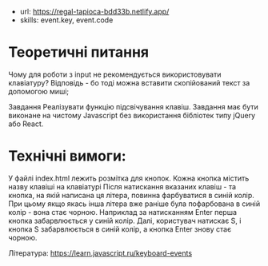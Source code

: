-   url: https://regal-tapioca-bdd33b.netlify.app/
-   skills: event.key, event.code

# Теоретичні питання

Чому для роботи з input не рекомендується використовувати клавіатуру?
Відповідь - бо тоді можна вставити скопійований текст за допомогою миші;

Завдання
Реалізувати функцію підсвічування клавіш. Завдання має бути виконане на чистому Javascript без використання бібліотек типу jQuery або React.

# Технічні вимоги:

У файлі index.html лежить розмітка для кнопок.
Кожна кнопка містить назву клавіші на клавіатурі
Після натискання вказаних клавіш - та кнопка, на якій написана ця літера, повинна фарбуватися в синій колір. При цьому якщо якась інша літера вже раніше була пофарбована в синій колір - вона стає чорною. Наприклад за натисканням Enter перша кнопка забарвлюється у синій колір. Далі, користувач натискає S, і кнопка S забарвлюється в синій колір, а кнопка Enter знову стає чорною.

Література:
https://learn.javascript.ru/keyboard-events
